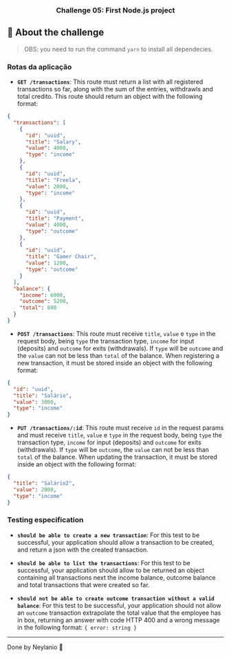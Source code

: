 <h3 align="center">
  Challenge 05: First Node.js project
</h3>

## :rocket: About the challenge

> OBS: you need to run the command `yarn` to install all dependecies.

### Rotas da aplicação

- **`GET /transactions`**: This route must return a list with all registered transactions so far, along with the sum of the entries, withdrawls and total credito. This route should return an object with the following format:

```json
{
  "transactions": [
    {
      "id": "uuid",
      "title": "Salary",
      "value": 4000,
      "type": "income"
    },
    {
      "id": "uuid",
      "title": "Freela",
      "value": 2000,
      "type": "income"
    },
    {
      "id": "uuid",
      "title": "Payment",
      "value": 4000,
      "type": "outcome"
    },
    {
      "id": "uuid",
      "title": "Gamer Chair",
      "value": 1200,
      "type": "outcome"
    }
  ],
  "balance": {
    "income": 6000,
    "outcome": 5200,
    "total": 800
  }
}
```

- **`POST /transactions`**: This route must receive `title`, `value` e `type` in the request body, being `type` the transaction type, `income` for input (deposits) and `outcome` for exits (withdrawals). If `type` will be `outcome` and the `value` can not be less than `total` of the balance. When registering a new transaction, it must be stored inside an object with the following format:

```json
{
  "id": "uuid",
  "title": "Salário",
  "value": 3000,
  "type": "income"
}
```

- **`PUT /transactions/:id`**: This route must receive `id` in the request params and must receive `title`, `value` e `type` in the request body, being `type` the transaction type, `income` for input (deposits) and `outcome` for exits (withdrawals). If `type` will be `outcome`, the `value` can not be less than `total` of the balance. When updating the transaction, it must be stored inside an object with the following format:

```json
{
  "title": "Salário2",
  "value": 2000,
  "type": "income"
}
```

### Testing especification

- **`should be able to create a new transaction`**: For this test to be successful, your application should allow a transaction to be created, and return a json with the created transaction.

- **`should be able to list the transactions`**: For this test to be successful, your application should allow to be returned an object containing all transactions next the income balance, outcome balance and total transactions that were created so far.

- **`should not be able to create outcome transaction without a valid balance`**: For this test to be successful, your application should not allow an `outcome` transaction extrapolate the total value that the employee has in box, returning an answer with code HTTP 400 and a wrong message in the following format: `{ error: string }`

---

Done by Neylanio :wave:
